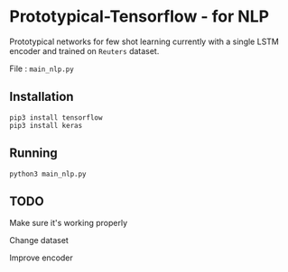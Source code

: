 # Prototypical-Tensorflow - for NLP

Prototypical networks for few shot learning currently with a single LSTM encoder and trained on `Reuters` dataset.

File : `main_nlp.py`

## Installation
```shell
pip3 install tensorflow
pip3 install keras

```

## Running
```shell
python3 main_nlp.py
```

## TODO
Make sure it's working properly

Change dataset

Improve encoder

